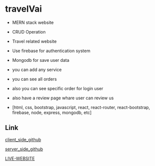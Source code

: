 # travelVai

* MERN stack website

* CRUD Operation 

* Travel related website
* Use firebase for authentication system
* Mongodb for save user data
* you can add any service 
* you can see all orders 
* also you can see specific order for login user
* also have a review page whare user can review us
* [html, css, bootstrap, javascript, react, react-router, react-bootstrap, firebase, node, express, mongodb, etc]

## Link
[client_side_github](https://github.com/abdullah-124/travel-client)

[server_side_github](https://github.com/abdullah-124/travel-server)

[LIVE-WEBSITE](https://travel-vai.web.app/)